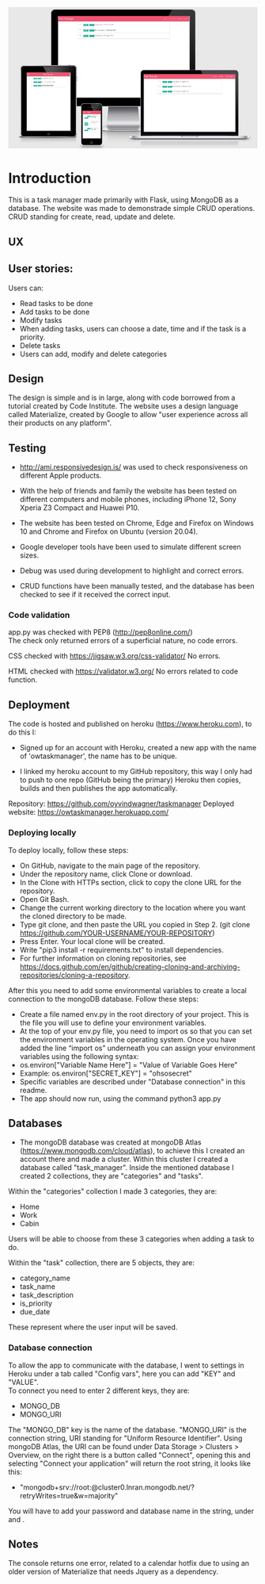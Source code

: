 ![](assets/images/readme-image.jpg)

# Introduction
This is a task manager made primarily with Flask, using MongoDB as a database. The website was made to demonstrade simple CRUD operations. CRUD standing for create, read, update and delete. 
  
## UX
## User stories:  
Users can:
* Read tasks to be done
* Add tasks to be done
* Modify tasks
* When adding tasks, users can choose a date, time and if the task is a priority.
* Delete tasks 
* Users can add, modify and delete categories
  
## Design  
The design is simple and is in large, along with code borrowed from a tutorial created by Code Institute. The website uses a design language called Materialize, created by Google to allow "user experience across all their products on any platform".

## Testing
* http://ami.responsivedesign.is/ was used to check responsiveness on different Apple products.
  
* With the help of friends and family the website has been tested on different computers and mobile phones, including iPhone 12, Sony Xperia Z3 Compact and Huawei P10.
  
* The website has been tested on Chrome, Edge and Firefox on Windows 10 and Chrome and Firefox on Ubuntu (version 20.04).
  
* Google developer tools have been used to simulate different screen sizes.
  
* Debug was used during development to highlight and correct errors.
  
* CRUD functions have been manually tested, and the database has been checked to see if it received the correct input.

### Code validation
app.py was checked with PEP8 (http://pep8online.com/)  
The check only returned errors of a superficial nature, no code errors.
  
CSS checked with https://jigsaw.w3.org/css-validator/
No errors.
  
HTML checked with https://validator.w3.org/
No errors related to code function.

  
## Deployment
The code is hosted and published on heroku (https://www.heroku.com), to do this I:
  
* Signed up for an account with Heroku, created a new app with the name of 'owtaskmanager', the name has to be unique.
  
* I linked my heroku account to my GitHub repository, this way I only had to push to one repo (GitHub being the primary) Heroku then copies, builds and then publishes the app automatically.
  
Repository: https://github.com/oyvindwagner/taskmanager
Deployed website: https://owtaskmanager.herokuapp.com/
  
### Deploying locally
To deploy locally, follow these steps:  
  
* On GitHub, navigate to the main page of the repository.
* Under the repository name, click Clone or download.
* In the Clone with HTTPs section, click to copy the clone URL for the repository.
* Open Git Bash.
* Change the current working directory to the location where you want the cloned directory to be made.
* Type git clone, and then paste the URL you copied in Step 2. (git clone https://github.com/YOUR-USERNAME/YOUR-REPOSITORY)
* Press Enter. Your local clone will be created.
* Write "pip3 install -r requirements.txt" to install dependencies.
* For further information on cloning repositories, see https://docs.github.com/en/github/creating-cloning-and-archiving-repositories/cloning-a-repository.
  
 After this you need to add some environmental variables to create a local connection to the mongoDB database. Follow these steps:
   
 * Create a file named env.py in the root directory of your project. This is the file you will use to define your environment variables.
 * At the top of your env.py  file, you need to import os so that you can set the environment variables in the operating system. Once you have added the line “import os” underneath you can assign your environment variables using the following syntax: 
 * os.environ["Variable Name Here"] = "Value of Variable Goes Here" 
 * Example: os.environ["SECRET_KEY"] = "ohsosecret" 
 * Specific variables are described under "Database connection" in this readme.
 * The app should now run, using the command python3 app.py
  
## Databases
  
* The mongoDB database was created at mongoDB Atlas (https://www.mongodb.com/cloud/atlas), to achieve this I created an account there and made a cluster. Within this cluster I created a database called "task_manager". Inside the mentioned database I created 2 collections, they are "categories" and "tasks".
  
Within the "categories" collection I made 3 categories, they are:
  
* Home
* Work
* Cabin
  
Users will be able to choose from these 3 categories when adding a task to do.
  
Within the "task" collection, there are 5 objects, they are:
  
* category_name
* task_name
* task_description
* is_priority
* due_date
  
These represent where the user input will be saved.
  
### Database connection
  
To allow the app to communicate with the database, I went to settings in Heroku under a tab called "Config vars", here you can add "KEY" and "VALUE".  
To connect you need to enter 2 different keys, they are:  
* MONGO_DB
* MONGO_URI
  
The "MONGO_DB" key is the name of the database. "MONGO_URI" is the connection string, URI standing for "Uniform Resource Identifier". Using mongoDB Atlas, the URI can be found under Data Storage > Clusters > Overview, on the right there is a button called "Connect", opening this and selecting "Connect your application" will return the root string, it looks like this:  
  
* "mongodb+srv://root:<password>@cluster0.lnran.mongodb.net/<dbname>?retryWrites=true&w=majority"
  
You will have to add your password and database name in the string, under <password> and <dbname>.
  
## Notes
The console returns one error, related to a calendar hotfix due to using an older version of Materialize that needs Jquery as a dependency. 

